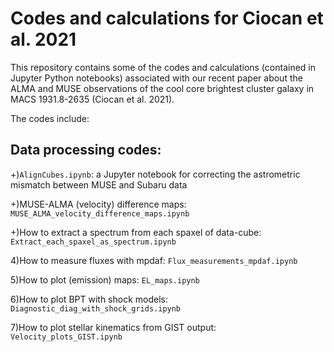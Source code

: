 # Codes and calculations for Ciocan et al. 2021 

This repository contains some of the codes and calculations (contained in Jupyter Python notebooks) associated with our recent paper about the ALMA and MUSE observations of the cool core brightest cluster galaxy in MACS 1931.8-2635 (Ciocan et al. 2021).  

The codes include:

## Data processing codes:

+)`AlignCubes.ipynb`: a Jupyter notebook for correcting the astrometric mismatch between MUSE and Subaru data 
 

+)MUSE-ALMA (velocity) difference maps: `MUSE_ALMA_velocity_difference_maps.ipynb`

+)How to extract a spectrum from each spaxel of data-cube: `Extract_each_spaxel_as_spectrum.ipynb`

4)How to measure fluxes with mpdaf: `Flux_measurements_mpdaf.ipynb`

5)How to plot (emission) maps: `EL_maps.ipynb`

6)How to plot BPT with shock models: `Diagnostic_diag_with_shock_grids.ipynb`

7)How to plot stellar kinematics from GIST output: `Velocity_plots_GIST.ipynb`



